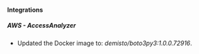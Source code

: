 #### Integrations
##### AWS - AccessAnalyzer
- Updated the Docker image to: *demisto/boto3py3:1.0.0.72916*.
